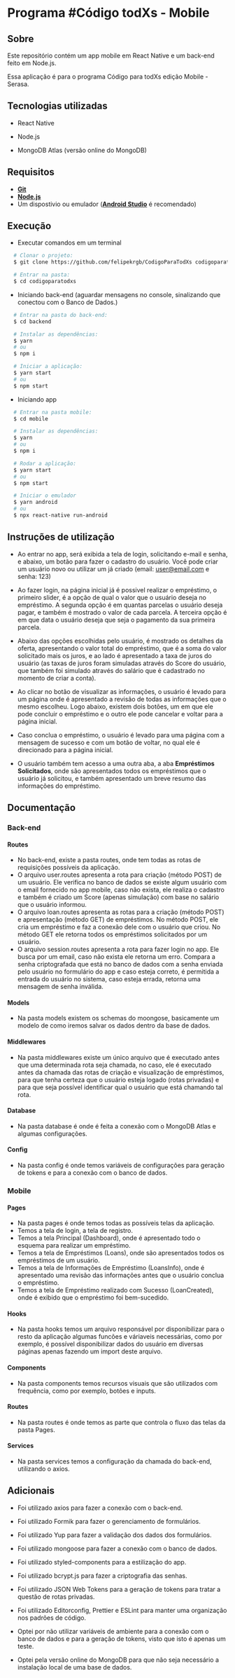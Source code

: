 # Programa #Código <para> todXs - Mobile

## Sobre

Este repositório contém um app mobile em React Native e um back-end feito em Node.js.

Essa aplicação é para o programa Código para todXs edição Mobile - Serasa.

## Tecnologias utilizadas

- React Native

- Node.js

- MongoDB Atlas (versão online do MongoDB)

## Requisitos

- [**Git**](https://git-scm.com/)
- [**Node.js**](https://nodejs.org/en/)
- Um dispostivio ou emulador ([**Android Studio**](https://developer.android.com/studio) é recomendado)

## Execução

- Executar comandos em um terminal

```bash
  # Clonar o projeto:
  $ git clone https://github.com/felipekrgb/CodigoParaTodXs codigoparatodxs

  # Entrar na pasta:
  $ cd codigoparatodxs
```

- Iniciando back-end (aguardar mensagens no console, sinalizando que conectou com o Banco de Dados.)

```bash
  # Entrar na pasta do back-end:
  $ cd backend

  # Instalar as dependências:
  $ yarn
  # ou
  $ npm i

  # Iniciar a aplicação:
  $ yarn start
  # ou
  $ npm start
```

- Iniciando app

```bash
  # Entrar na pasta mobile:
  $ cd mobile

  # Instalar as dependências:
  $ yarn
  # ou
  $ npm i

  # Rodar a aplicação:
  $ yarn start
  # ou
  $ npm start

  # Iniciar o emulador
  $ yarn android
  # ou
  $ npx react-native run-android
```

## Instruções de utilização

- Ao entrar no app, será exibida a tela de login, solicitando e-mail e senha, e abaixo, um botão para fazer o cadastro do usuário. Você pode criar um usuário novo ou utilizar um já criado (email: user@email.com e senha: 123)

- Ao fazer login, na página inicial já é possivel realizar o empréstimo, o primeiro slider, é a opção de qual o valor que o usuário deseja no empréstimo. A segunda opção é em quantas parcelas o usuário deseja pagar, e também é mostrado o valor de cada parcela. A terceira opção é em que data o usuário deseja que seja o pagamento da sua primeira parcela.

- Abaixo das opções escolhidas pelo usuário, é mostrado os detalhes da oferta, apresentando o valor total do empréstimo, que é a soma do valor solicitado mais os juros, e ao lado é apresentado a taxa de juros do usuário (as taxas de juros foram simuladas através do Score do usuário, que também foi simulado através do salário que é cadastrado no momento de criar a conta).

- Ao clicar no botão de visualizar as informações, o usuário é levado para um página onde é apresentado a revisão de todas as informações que o mesmo escolheu. Logo abaixo, existem dois botões, um em que ele pode concluir o empréstimo e o outro ele pode cancelar e voltar para a página inicial.

- Caso conclua o empréstimo, o usuário é levado para uma página com a mensagem de sucesso e com um botão de voltar, no qual ele é direcionado para a página inicial.

- O usuário também tem acesso a uma outra aba, a aba **Empréstimos Solicitados**, onde são apresentados todos os empréstimos que o usuário já solicitou, e também apresentado um breve resumo das informações do empréstimo.

## Documentação

### Back-end

#### Routes

- No back-end, existe a pasta routes, onde tem todas as rotas de requisições possíveis da aplicação.
- O arquivo user.routes apresenta a rota para criação (método POST) de um usuário. Ele verifica no banco de dados se existe algum usuário com o email fornecido no app mobile, caso não exista, ele realiza o cadastro e também é criado um Score (apenas simulação) com base no salário que o usuário informou.
- O arquivo loan.routes apresenta as rotas para a criação (método POST) e apresentação (método GET) de empréstimos. No método POST, ele cria um empréstimo e faz a conexão dele com o usuário que criou. No método GET ele retorna todos os empréstimos solicitados por um usuário.
- O arquivo session.routes apresenta a rota para fazer login no app. Ele busca por um email, caso não exista ele retorna um erro. Compara a senha criptografada que está no banco de dados com a senha enviada pelo usuário no formulário do app e caso esteja correto, é permitida a entrada do usuário no sistema, caso esteja errada, retorna uma mensagem de senha inválida.

#### Models

- Na pasta models existem os schemas do moongose, basicamente um modelo de como iremos salvar os dados dentro da base de dados.

#### Middlewares

- Na pasta middlewares existe um único arquivo que é executado antes que uma determinada rota seja chamada, no caso, ele é executado antes da chamada das rotas de criação e visualização de empréstimos, para que tenha certeza que o usuário esteja logado (rotas privadas) e para que seja possível identificar qual o usuário que está chamando tal rota.

#### Database

- Na pasta database é onde é feita a conexão com o MongoDB Atlas e algumas configurações.

#### Config

- Na pasta config é onde temos variáveis de configurações para geração de tokens e para a conexão com o banco de dados.

### Mobile

#### Pages

- Na pasta pages é onde temos todas as possíveis telas da aplicação.
- Temos a tela de login, a tela de registro.
- Temos a tela Principal (Dashboard), onde é apresentado todo o esquema para realizar um empréstimo.
- Temos a tela de Empréstimos (Loans), onde são apresentados todos os empréstimos de um usuário.
- Temos a tela de Informações de Empréstimo (LoansInfo), onde é apresentado uma revisão das informações antes que o usuário conclua o empréstimo.
- Temos a tela de Empréstimo realizado com Sucesso (LoanCreated), onde é exibido que o empréstimo foi bem-sucedido.

#### Hooks

- Na pasta hooks temos um arquivo responsável por disponibilizar para o resto da aplicação algumas funcões e váriaveis necessárias, como por exemplo, é possível disponibilizar dados do usuário em diversas páginas apenas fazendo um import deste arquivo.

#### Components

- Na pasta components temos recursos visuais que são utilizados com frequência, como por exemplo, botões e inputs.

#### Routes

- Na pasta routes é onde temos as parte que controla o fluxo das telas da pasta Pages.

#### Services

- Na pasta services temos a configuração da chamada do back-end, utilizando o axios.

## Adicionais

- Foi utilizado axios para fazer a conexão com o back-end.

- Foi utilizado Formik para fazer o gerenciamento de formulários.

- Foi utilizado Yup para fazer a validação dos dados dos formulários.

- Foi utilizado mongoose para fazer a conexão com o banco de dados.

- Foi utilizado styled-components para a estilização do app.

- Foi utilizado bcrypt.js para fazer a criptografia das senhas.

- Foi utilizado JSON Web Tokens para a geração de tokens para tratar a questão de rotas privadas.

- Foi utilizado Editorconfig, Prettier e ESLint para manter uma organização nos padrões de código.

- Optei por não utilizar variáveis de ambiente para a conexão com o banco de dados e para a geração de tokens, visto que isto é apenas um teste.

- Optei pela versão online do MongoDB para que não seja necessário a instalação local de uma base de dados.
